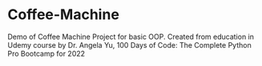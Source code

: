 # Coffee-Machine
Demo of Coffee Machine Project for basic OOP. 
Created from education in Udemy course by Dr. Angela Yu, 100 Days of Code: The Complete Python Pro Bootcamp for 2022 

